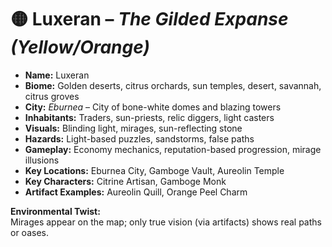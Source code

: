 
# 🟡 Luxeran – *The Gilded Expanse (Yellow/Orange)*

- **Name:** Luxeran  
- **Biome:** Golden deserts, citrus orchards, sun temples, desert, savannah, citrus groves  
- **City:** *Eburnea* – City of bone-white domes and blazing towers  
- **Inhabitants:** Traders, sun-priests, relic diggers, light casters  
- **Visuals:** Blinding light, mirages, sun-reflecting stone  
- **Hazards:** Light-based puzzles, sandstorms, false paths  
- **Gameplay:** Economy mechanics, reputation-based progression, mirage illusions  
- **Key Locations:** Eburnea City, Gamboge Vault, Aureolin Temple  
- **Key Characters:** Citrine Artisan, Gamboge Monk  
- **Artifact Examples:** Aureolin Quill, Orange Peel Charm  

**Environmental Twist:**  
Mirages appear on the map; only true vision (via artifacts) shows real paths or oases.
